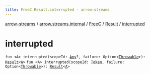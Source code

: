 ```yaml
---
title: FreeC.Result.interrupted - arrow-streams
---
```


[arrow-streams](../../../index.html) / [arrow.streams.internal](../../index.html) / [FreeC](../index.html) / [Result](index.html) / [interrupted](./interrupted.html)

# interrupted

`fun <A> interrupted(scopeId: `[`Any`](https://kotlinlang.org/api/latest/jvm/stdlib/kotlin/-any/index.html)`?, failure: Option<`[`Throwable`](https://kotlinlang.org/api/latest/jvm/stdlib/kotlin/-throwable/index.html)`>): `[`Result`](index.html)`<`[`A`](interrupted.html#A)`>`
`fun <A> interrupted(scopeId: `[`Token`](../../-token/index.html)`, failure: Option<`[`Throwable`](https://kotlinlang.org/api/latest/jvm/stdlib/kotlin/-throwable/index.html)`>): `[`Result`](index.html)`<`[`A`](interrupted.html#A)`>`